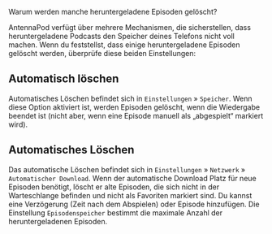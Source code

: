 Warum werden manche heruntergeladene Episoden gelöscht?

AntennaPod verfügt über mehrere Mechanismen, die sicherstellen, dass heruntergeladene Podcasts den Speicher deines Telefons nicht voll machen. Wenn du feststellst, dass einige heruntergeladene Episoden gelöscht werden, überprüfe diese beiden Einstellungen:

## Automatisch löschen

Automatisches Löschen befindet sich in `Einstellungen` » `Speicher`. Wenn diese Option aktiviert ist, werden Episoden gelöscht, wenn die Wiedergabe beendet ist (nicht aber, wenn eine Episode manuell als „abgespielt“ markiert wird).

## Automatisches Löschen

Das automatische Löschen befindet sich in `Einstellungen` » `Netzwerk` » `Automatischer Download`. Wenn der automatische Download Platz für neue Episoden benötigt, löscht er alte Episoden, die sich nicht in der Warteschlange befinden und nicht als Favoriten markiert sind. Du kannst eine Verzögerung (Zeit nach dem Abspielen) oder Episode hinzufügen. Die Einstellung `Episodenspeicher` bestimmt die maximale Anzahl der heruntergeladenen Episoden.
